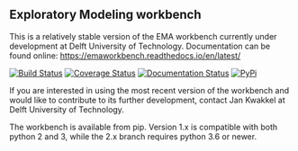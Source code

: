 ## Exploratory Modeling workbench
This is a relatively stable version of the EMA workbench currently under 
development at Delft University of Technology. Documentation can be found 
online: https://emaworkbench.readthedocs.io/en/latest/


[![Build Status](https://travis-ci.org/quaquel/EMAworkbench.svg?branch=2.1-inprogress)](https://travis-ci.org/quaquel/EMAworkbench)
[![Coverage Status](https://coveralls.io/repos/github/quaquel/EMAworkbench/badge.svg?branch=2.1-inprogress)](https://coveralls.io/github/quaquel/EMAworkbench?branch=2.1-inprogress)
[![Documentation Status](https://readthedocs.org/projects/emaworkbench/badge/?version=latest)](http://emaworkbench.readthedocs.org/en/latest/?badge=master)
[![PyPi](https://img.shields.io/pypi/v/ema_workbench.svg)](https://pypi.python.org/pypi/ema_workbench)

If you are interested in using the most recent version of the workbench  and
would like to contribute to its further development, contact Jan Kwakkel at 
Delft University of Technology.  

The workbench is available from pip. Version 1.x is compatible with both
python 2 and 3, while the 2.x branch requires python 3.6 or newer.